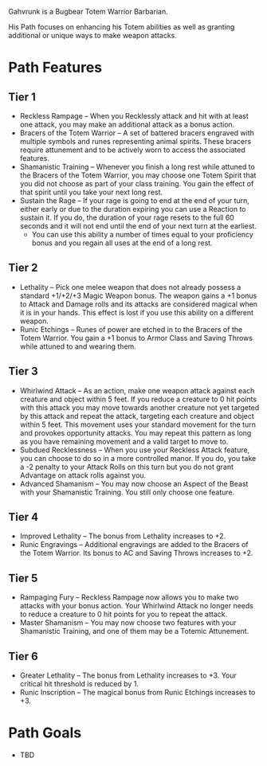 ﻿Gahvrunk is a Bugbear Totem Warrior Barbarian.

His Path focuses on enhancing his Totem abilities as well as granting additional or unique ways to make weapon attacks.

# Path Features
## Tier 1
* Reckless Rampage – When you Recklessly attack and hit with at least one attack, you may make an additional attack as a bonus action.
* Bracers of the Totem Warrior – A set of battered bracers engraved with multiple symbols and runes representing animal spirits. These bracers require attunement and to be actively worn to access the associated features.
* Shamanistic Training – Whenever you finish a long rest while attuned to the Bracers of the Totem Warrior, you may choose one Totem Spirit that you did not choose as part of your class training. You gain the effect of that spirit until you take your next long rest.
* Sustain the Rage – If your rage is going to end at the end of your turn, either early or due to the duration expiring you can use a Reaction to sustain it. If you do, the duration of your rage resets to the full 60 seconds and it will not end until the end of your next turn at the earliest.
	- You can use this ability a number of times equal to your proficiency bonus and you regain all uses at the end of a long rest.

## Tier 2
* Lethality – Pick one melee weapon that does not already possess a standard +1/+2/+3 Magic Weapon bonus. The weapon gains a +1 bonus to Attack and Damage rolls and its attacks are considered magical when it is in your hands. This effect is lost if you use this ability on a different weapon.
* Runic Etchings – Runes of power are etched in to the Bracers of the Totem Warrior. You gain a +1 bonus to Armor Class and Saving Throws while attuned to and wearing them.

## Tier 3
* Whirlwind Attack – As an action, make one weapon attack against each creature and object within 5 feet. If you reduce a creature to 0 hit points with this attack you may move towards another creature not yet targeted by this attack and repeat the attack, targeting each creature and object within 5 feet. This movement uses your standard movement for the turn and provokes opportunity attacks. You may repeat this pattern as long as you have remaining movement and a valid target to move to.
* Subdued Recklessness – When you use your Reckless Attack feature, you can choose to do so in a more controlled manor. If you do, you take a -2 penalty to your Attack Rolls on this turn but you do not grant Advantage on attack rolls against you.
* Advanced Shamanism – You may now choose an Aspect of the Beast with your Shamanistic Training. You still only choose one feature.

## Tier 4
* Improved Lethality – The bonus from Lethality increases to +2.
* Runic Engravings – Additional engravings are added to the Bracers of the Totem Warrior. Its bonus to AC and Saving Throws increases to +2.

## Tier 5
* Rampaging Fury – Reckless Rampage now allows you to make two attacks with your bonus action. Your Whirlwind Attack no longer needs to reduce a creature to 0 hit points for you to repeat the attack.
* Master Shamanism – You may now choose two features with your Shamanistic Training, and one of them may be a Totemic Attunement.

## Tier 6
* Greater Lethality – The bonus from Lethality increases to +3. Your critical hit threshold is reduced by 1.
* Runic Inscription – The magical bonus from Runic Etchings increases to +3.

# Path Goals
* TBD
